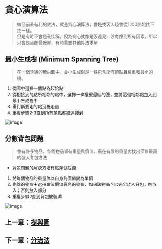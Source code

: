 # 貪心演算法

> 做目前最有利的做法，就是貪心演算法，像是找客人錢會從1000開始往下找一樣。  
> 但是有時不會是最佳解，因為貪心就像是沒遠見、沒考慮到所有因素，所以只會是局部最優解，有時需要其他算法求解

## 最小生成樹 (Minimum Spanning Tree)

> 在一個連通的無向圖中，最小生成樹是一棵包含所有頂點且權重和最小的樹。

1. 從圖中選擇一個點為起始點
2. 從相接到的點所相鄰的點中，選擇一條權重最低的邊，並將這個相鄰點加入到最小生成樹中
3. 需判斷要走的點沒被走過
4. 重複步驟2-3直到所有頂點都被連接到

![image](https://github.com/xixa3333/algorithm/assets/128284090/6bc952d4-1913-41b0-a81a-e1e32f9633dd)

## 分數背包問題

> 會有許多物品，每個物品都有重量與價值，需在有限的重量內找出價值最高的裝入背包方法

- 背包問題的解決方法有點類似找錢

1. 將每個物品的重量除以自身的價值變為單價
2. 剩餘的物品中選擇單位價值最高的物品，如果該物品可以完全放入背包，則放入；否則放入部分
3. 重複步驟2直到背包被裝滿

![image](https://github.com/xixa3333/algorithm/assets/128284090/5e064ce4-fec5-454d-bc74-c5baac7726de)

## 上一章：[樹與圖](https://github.com/xixa3333/algorithm/blob/main/%E6%A8%B9%E8%88%87%E5%9C%96.md)
## 下一章：[分治法](https://github.com/xixa3333/algorithm/blob/main/%E5%88%86%E6%B2%BB%E6%B3%95.md)
